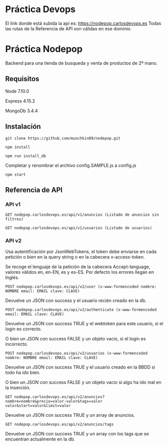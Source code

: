 # Práctica Devops
El link donde está subida la api es: https://nodepop.carlosdevops.es Todas las rutas de la Referencia de API son válidas en ese dominio.

# Práctica Nodepop

Backend para una tienda de busqueda y venta de productos de 2ª mano. 

## Requisitos

Node 7.10.0

Express 4.15.2

MongoDb 3.4.4

## Instalación

```
git clone https://github.com/munchkin09/nodepop.git

npm install

npm run install_db

```

Completar y renombrar el archivo config.SAMPLE.js a config.js

```
npm start

```
## Referencia de API

### API v1

`GET nodepop.carlosdevops.es/api/v1/anuncios (Listado de anuncios sin filtros)`

`GET nodepop.carlosdevops.es/api/v1/usuarios (Listado de usuarios)`

### API v2

Usa autentificación por JsonWebTokens, el token debe enviarse en cada petición o bien en la query string o en la cabecera x-access-token.

Se recoge el lenguaje de la petición de la cabecera Accept-language, valores válidos en, en-EN, es y es-ES. Por defecto los errores llegan en Inglés.

`POST nodepop.carlosdevops.es/api/v2/user (x-www-formencoded nombre: NOMBRE email: EMAIL clave: CLAVE)`

Devuelve un JSON con success y el usuario recién creado en la db.


`POST nodepop.carlosdevops.es/api/v2/authenticate (x-www-formencoded email: EMAIL clave: CLAVE)`

Devuelve un JSON con success TRUE y el webtoken para este usuario, si el login es correcto.

 O bien un JSON con success FALSE y un objeto vacio, si el login es incorrecto.


`POST nodepop.carlosdevops.es/api/v2/usuarios (x-www-formencoded nombre: NOMBRE email: EMAIL clave: CLAVE)`


Devuelve un JSON con success TRUE y el usuario creado en la BBDD si todo ha ido bien.

O bien un JSON con success FALSE y un objeto vacio si algo ha ido mal en la inserción.

`GET nodepop.carlosdevops.es/api/v2/anuncios?nombre=nombre&precio=valor-valor&tags=valor valor&start=valor&limit=valor`

Devuelve un JSON con success TRUE y un array de anuncios.


`GET nodepop.carlosdevops.es/api/v2/anuncios/tags`

Devuelve un JSON con success TRUE y un array con los tags que se encuentran actualmente en la db.

